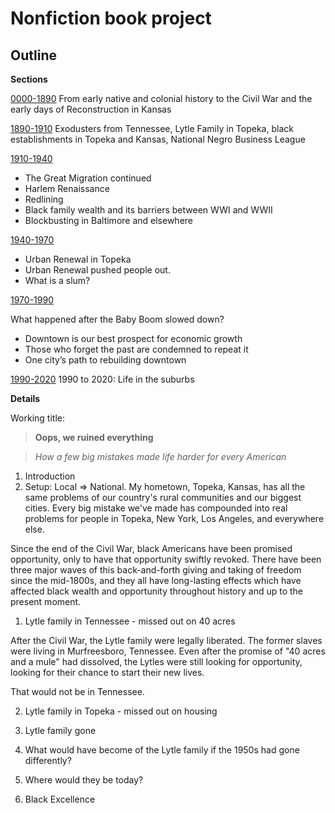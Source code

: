 # Nonfiction book project

## Outline


**Sections**

[0000-1890](0000-1890.md) From early native and colonial history to the Civil War and the early days of Reconstruction in Kansas

[1890-1910](1890-1910.md)
Exodusters from Tennessee, Lytle Family in Topeka, black establishments in Topeka and Kansas, National Negro Business League

[1910-1940](1910-1940.md) 

* The Great Migration continued
* Harlem Renaissance
* Redlining
* Black family wealth and its barriers between WWI and WWII
* Blockbusting in Baltimore and elsewhere


[1940-1970](1940-1970.md) 

* Urban Renewal in Topeka
* Urban Renewal pushed people out.
* What is a slum?

[1970-1990](1970-1990.md) 

What happened after the Baby Boom slowed down?
* Downtown is our best prospect for economic growth
* Those who forget the past are condemned to repeat it
* One city’s path to rebuilding downtown

[1990-2020](1990-2020.md) 1990 to 2020: Life in the suburbs

**Details**





Working title: 

> **Oops, we ruined everything**

> *How a few big mistakes made life harder for every American*

1. Introduction
1. Setup: Local => National. My hometown, Topeka, Kansas, has all the same problems of our country's rural communities and our biggest cities. Every big mistake we've made has compounded into real problems for people in Topeka, New York, Los Angeles, and everywhere else. 






Since the end of the Civil War, black Americans have been promised opportunity, only to have that opportunity swiftly revoked. There have been three major waves of this back-and-forth giving and taking of freedom since the mid-1800s, and they all have long-lasting effects which have affected black wealth and opportunity throughout history and up to the present moment. 



1. Lytle family in Tennessee - missed out on 40 acres

After the Civil War, the Lytle family were legally liberated. The former slaves were living in Murfreesboro, Tennessee. Even after the promise of "40 acres and a mule" had dissolved, the Lytles were still looking for opportunity, looking for their chance to start their new lives. 

That would not be in Tennessee. 


2. Lytle family in Topeka - missed out on housing 


3. Lytle family gone


4. What would have become of the Lytle family if the 1950s had gone differently?
5. Where would they be today?
6. Black Excellence 










